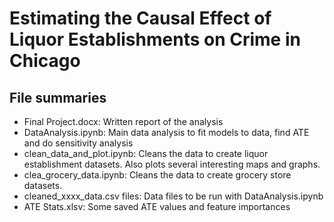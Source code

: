 # Estimating the Causal Effect of Liquor Establishments on Crime in Chicago



## File summaries

- Final Project.docx: Written report of the analysis
- DataAnalysis.ipynb: Main data analysis to fit models to data, find ATE and do sensitivity analysis
- clean_data_and_plot.ipynb: Cleans the data to create liquor establishment datasets. Also plots several interesting maps and graphs.
- clea_grocery_data.ipynb: Cleans the data to create grocery store datasets.
- cleaned_xxxx_data.csv files: Data files to be run with DataAnalysis.ipynb
- ATE Stats.xlsv: Some saved ATE values and feature importances
